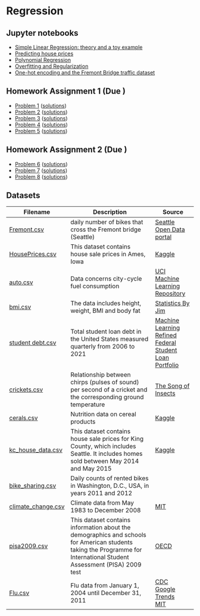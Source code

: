 # Regression

## Jupyter notebooks

- [Simple Linear Regression: theory and a toy example](https://nbviewer.jupyter.org/github/um-perez-alvaro/Data-Science-Theory/blob/master/Jupyter%20Notebooks/Regression/notebooks/Simple%20Linear%20Regression.ipynb)
- [Predicting house prices](https://nbviewer.org/github/um-perez-alvaro/Data-Science-Theory/blob/master/Jupyter%20Notebooks/Regression/notebooks/Predicting%20house%20prices.ipynb)
- [Polynomial Regression](https://nbviewer.org/github/um-perez-alvaro/Data-Science-Theory/blob/master/Jupyter%20Notebooks/Regression/notebooks/Polynomial%20Regression%20.ipynb)
- [Overfitting and Regularization](https://nbviewer.org/github/um-perez-alvaro/Data-Science-Theory/blob/master/Jupyter%20Notebooks/Regression/notebooks/Overfitting%20and%20Regularization.ipynb)
- [One-hot encoding and the Fremont Bridge traffic dataset](https://nbviewer.org/github/um-perez-alvaro/Data-Science-Theory/blob/master/Jupyter%20Notebooks/Regression/notebooks/One-hot%20encoding.ipynb)

## Homework Assignment 1 (Due )
- [Problem 1](https://nbviewer.org/github/um-perez-alvaro/Data-Science-Theory/blob/master/Jupyter%20Notebooks/Regression/homework/Problem%201.ipynb) ([solutions](https://nbviewer.org/github/um-perez-alvaro/Data-Science-Theory/blob/master/Jupyter%20Notebooks/Regression/homework/Problem%201%20-%20solutions.ipynb)) 
- [Problem 2](https://nbviewer.org/github/um-perez-alvaro/Data-Science-Theory/blob/master/Jupyter%20Notebooks/Regression/homework/Problem%202.ipynb) ([solutions](https://nbviewer.org/github/um-perez-alvaro/Data-Science-Theory/blob/master/Jupyter%20Notebooks/Regression/homework/Problem%202%20-%20solutions.ipynb))
- [Problem 3](https://nbviewer.org/github/um-perez-alvaro/Data-Science-Theory/blob/master/Jupyter%20Notebooks/Regression/homework/Problem%203.ipynb) ([solutions](https://nbviewer.org/github/um-perez-alvaro/Data-Science-Theory/blob/master/Jupyter%20Notebooks/Regression/homework/Problem%203%20-%20solutions.ipynb))
- [Problem 4](https://nbviewer.org/github/um-perez-alvaro/Data-Science-Theory/blob/master/Jupyter%20Notebooks/Regression/homework/Problem%204.ipynb) ([solutions](https://nbviewer.org/github/um-perez-alvaro/Data-Science-Theory/blob/master/Jupyter%20Notebooks/Regression/homework/Problem%204%20-%20solutions.ipynb))
- [Problem 5](https://nbviewer.org/github/um-perez-alvaro/Data-Science-Theory/blob/master/Jupyter%20Notebooks/Regression/homework/Problem%205.ipynb) ([solutions](https://nbviewer.org/github/um-perez-alvaro/Data-Science-Theory/blob/master/Jupyter%20Notebooks/Regression/homework/Problem%205%20-%20solutions.ipynb))

## Homework Assignment 2 (Due )
- [Problem 6](https://nbviewer.org/github/um-perez-alvaro/Data-Science-Theory/blob/master/Jupyter%20Notebooks/Regression/homework/Problem%206%20.ipynb) ([solutions](https://nbviewer.org/github/um-perez-alvaro/Data-Science-Theory/blob/master/Jupyter%20Notebooks/Regression/homework/Problem%206%20-%20solutions.ipynb))
- [Problem 7](https://nbviewer.org/github/um-perez-alvaro/Data-Science-Theory/blob/master/Jupyter%20Notebooks/Regression/homework/Problem%207%20.ipynb) ([solutions](https://nbviewer.org/github/um-perez-alvaro/Data-Science-Theory/blob/master/Jupyter%20Notebooks/Regression/homework/Problem%207%20-%20solutions.ipynb))
- [Problem 8](https://nbviewer.org/github/um-perez-alvaro/Data-Science-Theory/blob/master/Jupyter%20Notebooks/Regression/homework/Problem%208.ipynb) ([solutions](https://nbviewer.org/github/um-perez-alvaro/Data-Science-Theory/blob/master/Jupyter%20Notebooks/Regression/homework/Problem%208%20-%20solutions.ipynb))

## Datasets

Filename | Description |  Source
--- | --- |  --- 
[Fremont.csv](https://raw.githubusercontent.com/um-perez-alvaro/Data-Science-Theory/master/Data/Fremont.csv) | daily number of bikes that cross the Fremont bridge (Seattle) | [Seattle Open Data portal](https://data.seattle.gov/)
[HousePrices.csv](https://raw.githubusercontent.com/um-perez-alvaro/Data-Science-Theory/master/Data/HousePrice.csv) | This dataset contains house sale prices in Ames, Iowa | [Kaggle](https://www.kaggle.com/c/house-prices-advanced-regression-techniques/overview)
[auto.csv](https://raw.githubusercontent.com/um-perez-alvaro/Data-Science-Theory/master/Data/auto.csv) | Data concerns city-cycle fuel consumption | [UCI Machine Learning Repository](https://archive.ics.uci.edu/ml/datasets/auto+mpg)
[bmi.csv](https://raw.githubusercontent.com/um-perez-alvaro/Data-Science-Theory/master/Data/bmi.csv) | The data includes height, weight, BMI and body fat | [Statistics By Jim](https://statisticsbyjim.com/regression/predictions-regression/)
[student debt.csv](https://raw.githubusercontent.com/um-perez-alvaro/Data-Science-Theory/master/Data/student%20debt.csv) | Total student loan debt in the United States measured quarterly from 2006 to 2021 | [Machine Learning Refined](https://github.com/nrchade/mlrefined) <br> [Federal Student Loan Portfolio](https://data.ed.gov/dataset/federal-student-loan-portfolio/resources)
[crickets.csv](https://raw.githubusercontent.com/um-perez-alvaro/Data-Science-Theory/master/Data/crickets.csv) | Relationship between chirps (pulses of sound) per second of a cricket and the corresponding ground temperature | [The Song of Insects](https://songsofinsects.com/)
[cerals.csv](https://raw.githubusercontent.com/um-perez-alvaro/Data-Science-Theory/master/Data/cereals.csv) | Nutrition data on cereal products | [Kaggle](https://www.kaggle.com/crawford/80-cereals)
[kc_house_data.csv](https://raw.githubusercontent.com/um-perez-alvaro/Data-Science-Theory/master/Data/kc_house_data.csv) | This dataset contains house sale prices for King County, which includes Seattle. It includes homes sold between May 2014 and May 2015 | [Kaggle](https://www.kaggle.com/harlfoxem/housesalesprediction) 
[bike_sharing.csv](https://raw.githubusercontent.com/um-perez-alvaro/Data-Science-Theory/master/Data/bike_sharing.csv) |  Daily counts of rented bikes in Washington, D.C., USA, in years 2011 and 2012 |
[climate_change.csv](https://raw.githubusercontent.com/um-perez-alvaro/Data-Science-Theory/master/Data/climate_change.csv) |  Climate data from May 1983 to December 2008 | [MIT](https://ocw.mit.edu/courses/sloan-school-of-management/15-071-the-analytics-edge-spring-2017/linear-regression/assignment-2/)
[pisa2009.csv](https://raw.githubusercontent.com/um-perez-alvaro/Data-Science-Theory/master/Data/pisa2009.csv) |  This dataset contains information about the demographics and schools for American students taking the  Programme for International Student Assessment (PISA) 2009 test | [OECD](https://www.oecd.org/pisa/)
[Flu.csv](https://raw.githubusercontent.com/um-perez-alvaro/Data-Science-Theory/master/Data/Flu.csv) | Flu data from January 1, 2004 until December 31, 2011 | [CDC](https://www.cdc.gov/flu/weekly/fluactivitysurv.htm) <br> [Google Trends](https://trends.google.com/trends/?geo=US) <br> [MIT](https://ocw.mit.edu/courses/sloan-school-of-management/15-071-the-analytics-edge-spring-2017/linear-regression/assignment-2/detecting-flu-epidemics-via-search-engine-query-data/)

